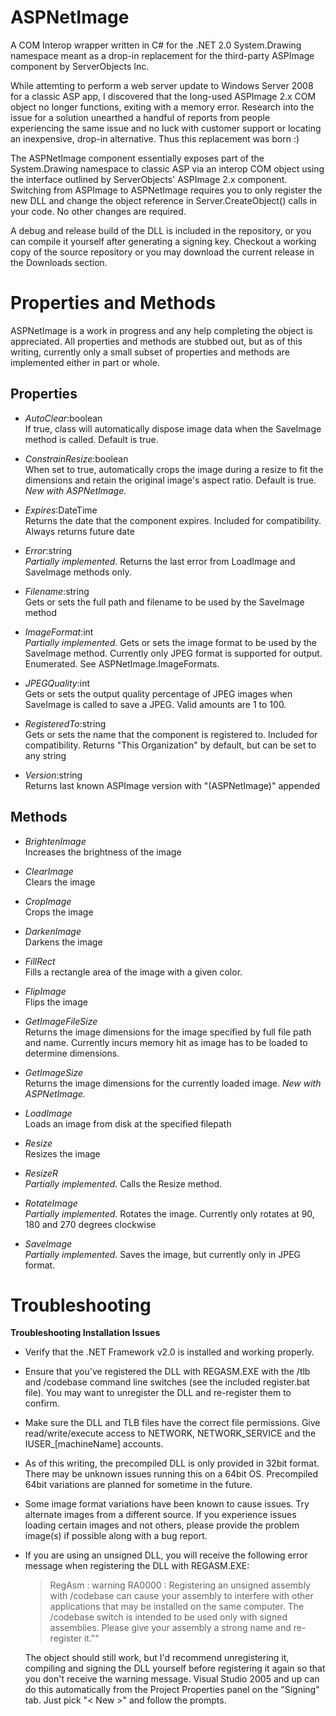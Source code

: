 # ASPNetImage

A COM Interop wrapper written in C# for the .NET 2.0 System.Drawing namespace meant as a drop-in replacement for the third-party ASPImage component by ServerObjects Inc.

While attemting to perform a web server update to Windows Server 2008 for a classic ASP app, I discovered that the long-used ASPImage 2.x COM object no longer functions, exiting with a memory error.  Research into the issue for a solution unearthed a handful of reports from people experiencing the same issue and no luck with customer support or locating an inexpensive, drop-in alternative.  Thus this replacement was born :)

The ASPNetImage component essentially exposes part of the System.Drawing namespace to classic ASP via an interop COM object using the interface outlined by ServerObjects' ASPImage 2.x component.  Switching from ASPImage to ASPNetImage requires you to only register the new DLL and change the object reference in Server.CreateObject() calls in your code.  No other changes are required.

A debug and release build of the DLL is included in the repository, or you can compile it yourself after generating a signing key.  Checkout a working copy of the source repository or you may download the current release in the Downloads section.


# Properties and Methods
ASPNetImage is a work in progress and any help completing the object is appreciated. All properties and methods are stubbed out, but as of this writing, currently only a small subset of properties and methods are implemented either in part or whole.


## Properties

   * *AutoClear*:boolean<br />If true, class will automatically dispose image data when the SaveImage method is called.  Default is true.

   * *ConstrainResize*:boolean<br />When set to true, automatically crops the image during a resize to fit the dimensions and retain the original image's aspect ratio.  Default is true. _New with ASPNetImage._

   * *Expires*:DateTime<br />Returns the date that the component expires. Included for compatibility. Always returns future date

   * *Error*:string<br />_Partially implemented._ Returns the last error from LoadImage and SaveImage methods only.

   * *Filename*:string<br />Gets or sets the full path and filename to be used by the SaveImage method

   * *ImageFormat*:int<br />_Partially implemented._ Gets or sets the image format to be used by the SaveImage method.  Currently only JPEG format is supported for output.  Enumerated.  See ASPNetImage.ImageFormats.

   * *JPEGQuality*:int<br />Gets or sets the output quality percentage of JPEG images when SaveImage is called to save a JPEG. Valid amounts are 1 to 100.

   * *RegisteredTo*:string<br />Gets or sets the name that the component is registered to.  Included for compatibility. Returns "This Organization" by default, but can be set to any string

   * *Version*:string<br />Returns last known ASPImage version with "(ASPNetImage)" appended


## Methods

  * *BrightenImage*<br />Increases the brightness of the image

  * *ClearImage*<br />Clears the image

  * *CropImage*<br />Crops the image

  * *DarkenImage*<br />Darkens the image

  * *FillRect*<br />Fills a rectangle area of the image with a given color.

  * *FlipImage*<br />Flips the image

  * *GetImageFileSize*<br />Returns the image dimensions for the image specified by full file path and name. Currently incurs memory hit as image has to be loaded to determine dimensions.

  * *GetImageSize*<br />Returns the image dimensions for the currently loaded image. _New with ASPNetImage._

  * *LoadImage*<br />Loads an image from disk at the specified filepath

  * *Resize*<br />Resizes the image

  * *ResizeR*<br />_Partially implemented._ Calls the Resize method.

  * *RotateImage*<br />_Partially implemented._ Rotates the image.  Currently only rotates at 90, 180 and 270 degrees clockwise

  * *SaveImage*<br />_Partially implemented._ Saves the image, but currently only in JPEG format.


# Troubleshooting

**Troubleshooting Installation Issues**

* Verify that the .NET Framework v2.0 is installed and working properly.

* Ensure that you've registered the DLL with REGASM.EXE with the /tlb and /codebase command line switches (see the included register.bat file).  You may want to unregister the DLL and re-register them to confirm.

* Make sure the DLL and TLB files have the correct file permissions.  Give read/write/execute access to NETWORK, NETWORK_SERVICE and the IUSER_[machineName] accounts.

* As of this writing, the precompiled DLL is only provided in 32bit format. There may be unknown issues running this on a 64bit OS.  Precompiled 64bit variations are planned for sometime in the future.

* Some image format variations have been known to cause issues. Try alternate images from a different source.  If you experience issues loading certain images and not others, please provide the problem image(s) if possible along with a bug report.

* If you are using an unsigned DLL, you will receive the following error message when registering the DLL with REGASM.EXE:

  > RegAsm : warning RA0000 : Registering an unsigned assembly with /codebase can cause your assembly to interfere with other applications that may be installed on the same computer. The /codebase switch is intended to be used only with signed assemblies. Please give your assembly a strong name and re-register it.""

  The object should still work, but I'd recommend unregistering it, compiling and signing the DLL yourself before registering it again so that you don't receive the warning message. Visual Studio 2005 and up can do this automatically from the Project Properties panel on the "Signing" tab. Just pick "< New >" and follow the prompts.
